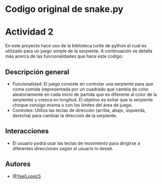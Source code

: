 # Codigo original de snake.py

# Actividad 2

En este proyecto hace uso de la biblioteca turtle de python el cual es utilizado para un juego simple de la serpiente. A continuación se detalla más acerca de las funcionalidades que hace este codigo:

## Descripción general

- Funcionalidad: El juego consiste en controlar una serpiente para que coma comida (representada por un cuadrado que cambia de color aleatoriamente en cada inicio de partida que es diferente al color de la serpiente) y crezca en longitud. El objetivo es evitar que la serpiente choque consigo misma o con los límites del área de juego.
- Controles: Utiliza las teclas de dirección (arriba, abajo, izquierda, derecha) para cambiar la dirección de la serpiente.

## Interacciones
- El usuario podrá usar las teclas de movimiento para dirigirse a diferentes direcciones según el usuario lo deseé.

## Autores
- [@YaelLopezS](https://github.com/YaelLopezS)
